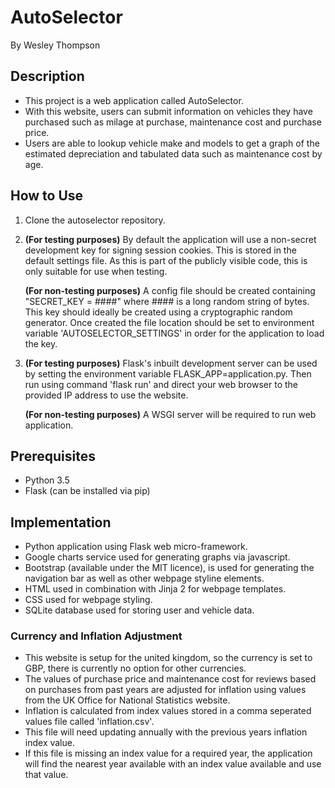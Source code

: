 # AutoSelector

By Wesley Thompson

## Description

* This project is a web application called AutoSelector.
* With this website, users can submit information on vehicles they have purchased such as milage at purchase, maintenance cost and purchase price.
* Users are able to lookup vehicle make and models to get a graph of the estimated depreciation and tabulated data such as maintenance cost by age.

## How to Use
1. Clone the autoselector repository.

2. **(For testing purposes)** By default the application will use a non-secret development key for signing session cookies. This is stored in the default settings file. As this is part of the publicly visible code, this is only suitable for use when testing.

    **(For non-testing purposes)** A config file should be created containing "SECRET_KEY = ####" where #### is a long random string of bytes. This key should ideally be created using a cryptographic random generator. Once created the file location should be set to environment variable 'AUTOSELECTOR_SETTINGS' in order for the application to load the key.

3. **(For testing purposes)** Flask's inbuilt development server can be used by setting the environment variable FLASK_APP=application.py. Then run using command 'flask run' and direct your web browser to the provided IP address to use the website.

    **(For non-testing purposes)** A WSGI server will be required to run web application.

## Prerequisites
* Python 3.5
* Flask (can be installed via pip)

## Implementation
* Python application using Flask web micro-framework.
* Google charts service used for generating graphs via javascript.
* Bootstrap (available under the MIT licence), is used for generating the navigation bar as well as other webpage styline elements.
* HTML used in combination with Jinja 2 for webpage templates.
* CSS used for webpage styling.
* SQLite database used for storing user and vehicle data.

### Currency and Inflation Adjustment

* This website is setup for the united kingdom, so the currency is set to GBP, there is currently no option for other currencies.
* The values of purchase price and maintenance cost for reviews based on purchases from past years are adjusted for inflation using values from the UK Office for National Statistics website.
* Inflation is calculated from index values stored in a comma seperated values file called 'inflation.csv'.
* This file will need updating annually with the previous years inflation index value.
* If this file is missing an index value for a required year, the application will find the nearest year available with an index value available and use that value.